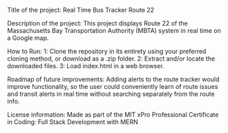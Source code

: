 Title of the project: Real Time Bus Tracker Route 22

Description of the project: This project displays Route 22 of the Massachusetts Bay Transportation Authority (MBTA) system in real time on a Google map.

How to Run:
1: Clone the repository in its entirety using your preferred cloning method, or download as a .zip folder.
2: Extract and/or locate the downloaded files.
3: Load index.html in a web browser.

Roadmap of future improvements: 
Adding alerts to the route tracker would improve functionality, so the 
user could conveniently learn of route issues and transit alerts in real 
time without searching separately from the route info. 

License information: Made as part of the MIT xPro Professional Certificate in Coding: Full Stack Development with MERN
